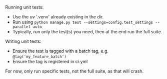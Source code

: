 Running unit tests:

- Use the uv '.venv' already existing in the dir.
- Run using `python manage.py test --settings=config.test_settings --parallel auto`
- Typically, run only the test(s) you need, then at the end run the full suite.

Writing unit tests:
- Ensure the test is tagged with a batch tag, e.g. `@tag('my_feature_batch')`
- Ensure the tag is registered in ci.yml

For now, only run specific tests, not the full suite, as that will crash.
